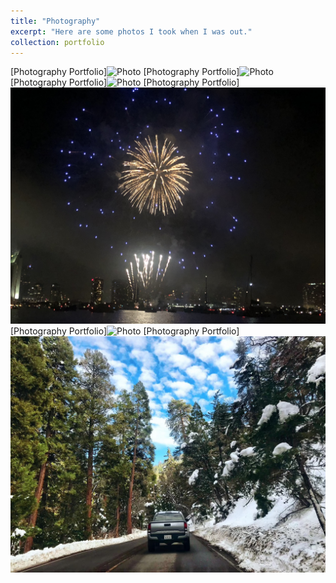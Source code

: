 ```yaml
---
title: "Photography"
excerpt: "Here are some photos I took when I was out." 
collection: portfolio
---
```

[Photography Portfolio]<img src="https://github.com/AliceYu68/tongjie-yu.github.io/blob/master/images/18.jpeg?raw=true" alt="Photo" style="width:600px;"/>
[Photography Portfolio]<img src="https://github.com/AliceYu68/tongjie-yu.github.io/blob/master/images/19.jpeg?raw=true" alt="Photo" style="width:600px;"/>
[Photography Portfolio]<img src="https://github.com/AliceYu68/tongjie-yu.github.io/blob/master/images/20.jpeg?raw=true" alt="Photo" style="width:600px;"/>
[Photography Portfolio]<img src="https://github.com/AliceYu68/tongjie-yu.github.io/blob/master/images/21.jpeg?raw=true" alt="Photo" style="width:600px;"/>
[Photography Portfolio]<img src="https://github.com/AliceYu68/tongjie-yu.github.io/blob/master/images/22.jpeg?raw=true" alt="Photo" style="width:600px;"/>
[Photography Portfolio]<img src="https://github.com/AliceYu68/tongjie-yu.github.io/blob/master/images/23.jpeg?raw=true" alt="Photo" style="width:600px;"/>
